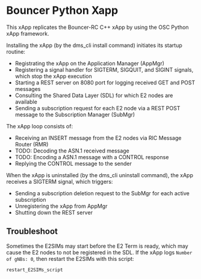 # Bouncer Python Xapp 

This xApp replicates the Bouncer-RC C++ xApp by using the OSC Python xApp framework.

Installing the xApp (by the dms_cli install command) initiates its startup routine:
- Registrating the xApp on the Application Manager (AppMgr)
- Registering a signal handler for SIGTERM, SIGQUIT, and SIGINT signals, which stop the xApp execution
- Starting a REST server on 8080 port for logging received GET and POST messages
- Consulting the Shared Data Layer (SDL) for which E2 nodes are available
- Sending a subscription request for each E2 node via a REST POST message to the Subscription Manager (SubMgr)

The xApp loop consists of:
- Receiving an INSERT message from the E2 nodes via RIC Message Router (RMR)
- TODO: Decoding the ASN.1 received message
- TODO: Encoding a ASN.1 message with a CONTROL response
- Replying the CONTROL message to the sender

When the xApp is uninstalled (by the dms_cli uninstall command), the xApp receives a SIGTERM signal, which triggers:
- Sending a subscription deletion request to the SubMgr for each active subscription
- Unregistering the xApp from AppMgr
- Shutting down the REST server

## Troubleshoot
Sometimes the E2SIMs may start before the E2 Term is ready, which may cause the E2 nodes to not be registered in the SDL. If the xApp logs `Number of gNBs: 0`, then restart the E2SIMs with this script:
```bash
restart_E2SIMs_script
```